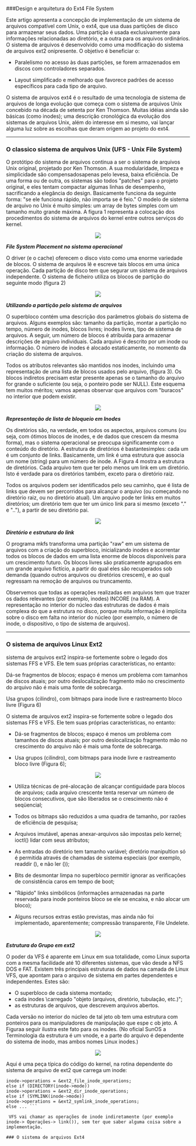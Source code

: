 ###Design e arquitetura do Ext4 File System

Este artigo apresenta a concepção de implementação de um sistema de arquivos compatível com Unix, o ext4, que usa duas partições de disco para armazenar seus dados. Uma partição é usada exclusivamente para informações relacionadas ao diretório, e a outra para os arquivos ordinários. O sistema de arquivos é desenvolvido como uma modificação do sistema de arquivos ext2 onipresente. O objetivo é beneficiar o:

* Paralelismo no acesso às duas partições, se forem armazenados em discos com controladores separados.

* Layout simplificado e melhorado que favorece padrões de acesso específicos para cada tipo de arquivo.

O sistema de arquivos ext4 é o resultado de uma tecnologia de sistema de arquivos de longa evolução que começa com o sistema de arquivos Unix concebido na década de setenta por Ken Thomson. Muitas idéias ainda são básicas (como inodes); uma descrição cronológica da evolução dos sistemas de arquivos Unix, além do interesse em si mesmo, vai lançar alguma luz sobre as escolhas que deram origem ao projeto do ext4.

---

### O classico sistema de arquivos Unix (UFS - Unix File System)

O protótipo do sistema de arquivos continua a ser o sistema de arquivos Unix original, projetado por Ken Thomson. A sua modularidade, limpeza e simplicidade são compensadosapenas pelo levesa, baixa eficiência. De uma forma ou de outra, os sistemas são todos "patches" para o projeto original, e eles tentam compactar algumas linhas de desempenho, sacrificando a elegância do design. Basicamente funciona da seguinte forma: "se ele funciona rápido, não importa se é feio." O modelo de sistema de arquivo no Unix é muito simples: um array de bytes simples com um tamanho muito grande máxima. A figura 1 representa a colocação dos procedimentos do sistema de arquivos do kernel entre outros serviços do kernel.

<p align="center">
<img src ="https://github.com/lobocode/pesquisas/blob/master/Sistema_de_arquivos/ga1.png" />
</p>

***File System Placement no sistema operacional***

O driver (e o cache) oferecem o disco visto como uma enorme variedade de blocos. O sistema de arquivos lê e escreve tais blocos em uma única operação. Cada partição de disco tem que segurar um sistema de arquivos independente. O sistema de ficheiro utiliza os blocos de partição do seguinte modo (figura 2)

<p align="center">
<img src ="https://github.com/lobocode/pesquisas/blob/master/Sistema_de_arquivos/ga2.png" />
</p>

***Utilizando a partição pelo sistema de arquivos***

O superbloco contém uma descrição dos parâmetros globais do sistema de arquivos. Alguns exemplos são: tamanho da partição, montar a partição no tempo, número de inodes, blocos livres; inodes livres, tipo de sistema de arquivos. A seguir, um número de blocos é atribuída para armazenar descrições de arquivo individuais. Cada arquivo é descrito por um inode ou informação. O número de inodes é alocado estaticamente, no momento da criação do sistema de arquivos.

Todos os atributos relevantes são mantidos nos inodes, incluindo uma representação de uma lista de blocos usados pelo arquivo, (figura 3). Os blocos indiretos precisam estar presente apenas se o tamanho do arquivo for grande o suficiente (ou seja, o ponteiro pode ser NULL). Este esquema tem muitos méritos; vamos apenas observar que arquivos com "buracos" no interior que podem existir.

<p align="center">
<img src ="https://github.com/lobocode/pesquisas/blob/master/Sistema_de_arquivos/ga3.png" />
</p>

***Representação de lista de bloqueio em Inodes***

Os diretórios são, na verdade, em todos os aspectos, arquivos comuns (ou seja, com ótimos blocos de inodes, e de dados que crescem da mesma forma), mas o sistema operacional se preocupa significamente com o conteúdo do diretório. A estrutura de diretórios é bastantesimples: cada um é um conjunto de links. Basicamente, um link é uma estrutura que associa um nome (string) para um número de inode. A Figura 4 mostra a estrutura de diretórios. Cada arquivo tem que ter pelo menos um link em um diretório. Isto é verdade para os diretórios também, exceto para o diretório raiz.

Todos os arquivos podem ser identificados pelo seu caminho, que é lista de links que devem ser percorridos para alcançar o arquivo (ou começando no diretório raiz, ou no diretório atual). Um arquivo pode ter links em muitos diretórios; um diretório tem que ter um único link para si mesmo (exceto "." e ".."), a partir de seu diretório pai.

<p align="center">
<img src ="https://github.com/lobocode/pesquisas/blob/master/Sistema_de_arquivos/ga4.png" />
</p>

***Diretório e estrutura do link***

O programa mkfs transforma uma partição "raw" em um sistema de arquivos com a criação do superbloco, inicializando inodes e acorrentar todos os blocos de dados em uma lista enorme de blocos disponíveis para um crescimento futuro. Os blocos livres são praticamente agrupados em um grande arquivo fictício, a partir do qual eles são recuperados sob demanda (quando outros arquivos ou diretórios crescem), e ao qual regressam na remoção de arquivos ou truncamento.

Observemos que todas as operações realizadas em arquivos tem que trazer os dados relevantes (por exemplo, inodes) INCORE (na RAM). A representação no interior do núcleo das estruturas de dados é mais complexa do que a estrutura no disco, porque muita informação é implícita sobre o disco em falta no interior do núcleo (por exemplo, o número de inode, o dispositivo, o tipo de sistema de arquivos).

---

### O sistema de arquivos Linux Ext2

 sistema de arquivos ext2 inspira-se fortemente sobre o legado dos sistemas FFS e VFS. Ele tem suas próprias características, no entanto:

Dá-se fragmentos de blocos; espaço é menos um problema com tamanhos de discos atuais; por outro deslocalização fragmento mão no crescimento do arquivo não é mais uma fonte de sobrecarga.

Usa grupos (cilindro), com bitmaps para inode livre e rastreamento bloco livre (Figura 6)

O sistema de arquivos ext2 inspira-se fortemente sobre o legado dos sistemas FFS e VFS. Ele tem suas próprias características, no entanto:

* Dá-se fragmentos de blocos; espaço é menos um problema com tamanhos de discos atuais; por outro deslocalização fragmento mão no crescimento do arquivo não é mais uma fonte de sobrecarga.

* Usa grupos (cilindro), com bitmaps para inode livre e rastreamento bloco livre (Figura 6);

<p align="center">
<img src ="https://github.com/lobocode/pesquisas/blob/master/Sistema_de_arquivos/ga5.png" />
</p>

* Utiliza técnicas de pré-alocação de alcançar contiguidade para blocos de arquivos; cada arquivo crescente tenta reservar um número de blocos consecutivos, que são liberados se o crescimento não é seqüencial;

* Todos os bitmaps são reduzidos a uma quadra de tamanho, por razões de eficiência de pesquisa;

* Arquivos imutável, apenas anexar-arquivos são impostas pelo kernel; ioctl() lidar com seus atributos;

* As entradas do diretório tem tamanho variável; diretório manipultion só é permitida através de chamadas de sistema especiais (por exemplo, readdir (), e não ler ());

* Bits de desmontar limpa no superbloco permitir ignorar as verificações de consistência caros em tempo de boot;

* "Rápido" links simbólicos (informações armazenadas na parte reservada para inode ponteiros bloco se ele se encaixa, e não alocar um bloco);

* Alguns recursos extras estão previstas, mas ainda não foi implementado, aparentemente; compressão transparente, File Undelete.

<p align="center">
<img src ="https://github.com/lobocode/pesquisas/blob/master/Sistema_de_arquivos/ga6.png" />
</p>

***Estrutura do Grupo em ext2***

O poder da VFS é aparente em Linux em sua totalidade, como Linux suporta com a mesma facilidade até 10 diferentes sistemas, que vão desde a NFS DOS e FAT. Existem três principais estruturas de dados na camada de Linux VFS, que apontam para o arquivo de sistema em partes dependentes e independentes. Estes são:

* O superbloco de cada sistema montado;
* cada inodes \carregado "objeto (arquivos, diretório, tubulação, etc.)";
* as estruturas de arquivos, que descrevem arquivos abertos.

Cada versão no interior do núcleo de tal jeto ob tem uma estrutura com ponteiros para os manipuladores de manipulação que espe c ob jeto. A Figuraa seguir ilustra este fato para os inodes. (No oficial SunOS a Terminologia da estrutura é um vnode, e a parte do arquivo é dependente do sistema de inodo, mas ambos nomes Linux
inodes.)

<p align="center">
<img src ="https://github.com/lobocode/pesquisas/blob/master/Sistema_de_arquivos/ga7.png" />
</p>

Aqui é uma peça típica do código do kernel, na rotina dependente do sistema de arquivo de ext2 que carrega um inode:

```if (REGULAR(inode->mode))
inode->operations = &ext2_file_inode_operations;
else if (DIRECTORY(inode->mode))
inode->operations = &ext2_dir_inode_operations;
else if (SYMLINK(inode->mode))
inode->operations = &ext2_symlink_inode_operations;
else ... ```

 VFS vai chamar as operações de inode indiretamente (por exemplo inode-> Operações-> link()), sem ter que saber alguma coisa sobre a implementação.

### O sistema de arquivos Ext4



